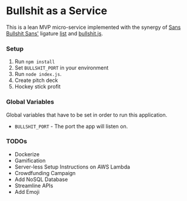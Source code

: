 # Bullshit as a Service

This is a lean MVP micro-service implemented with the synergy of [Sans Bullshit Sans'](https://github.com/RoelN/SansBullshitSans) ligature [list](https://gist.github.com/RoelN/6f26118847e2f0cc95c7) and [bullshit.js](https://gist.github.com/raydog/9959637).

### Setup

1. Run `npm install`
2. Set `BULLSHIT_PORT` in your environment
3. Run `node index.js`.
4. Create pitch deck
5. Hockey stick profit

### Global Variables

Global variables that have to be set in order to run this application.

* `BULLSHIT_PORT` - The port the app will listen on.

### TODOs

* Dockerize
* Gamification
* Server-less Setup Instructions on AWS Lambda
* Crowdfunding Campaign
* Add NoSQL Database
* Streamline APIs
* Add Emoji
